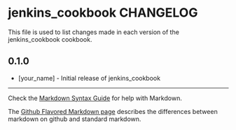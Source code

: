 jenkins_cookbook CHANGELOG
==========================

This file is used to list changes made in each version of the jenkins_cookbook cookbook.

0.1.0
-----
- [your_name] - Initial release of jenkins_cookbook

- - -
Check the [Markdown Syntax Guide](http://daringfireball.net/projects/markdown/syntax) for help with Markdown.

The [Github Flavored Markdown page](http://github.github.com/github-flavored-markdown/) describes the differences between markdown on github and standard markdown.
